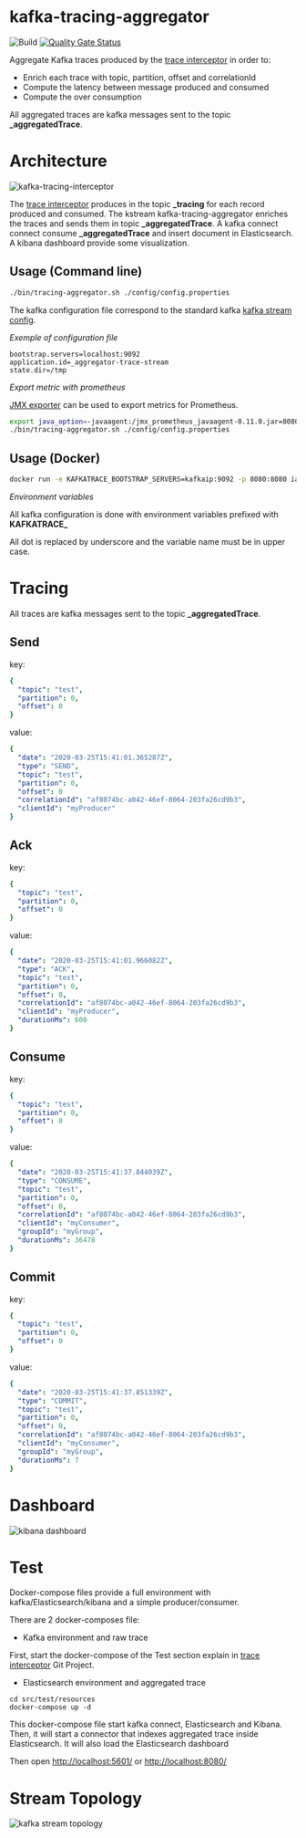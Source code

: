 # kafka-tracing-aggregator

![Build](https://github.com/GuillaumeWaignier/kafka-tracing-aggregator/workflows/Build/badge.svg?branch=master)
[![Quality Gate Status](https://sonarcloud.io/api/project_badges/measure?project=GuillaumeWaignier_kafka-tracing-aggregator&metric=alert_status)](https://sonarcloud.io/dashboard?id=GuillaumeWaignier_kafka-tracing-aggregator)


Aggregate Kafka traces produced by the [trace interceptor](https://github.com/GuillaumeWaignier/kafka-tracing-interceptors) in order to:
* Enrich each trace with topic, partition, offset and correlationId 
* Compute the latency between message produced and consumed
* Compute the over consumption

All aggregated traces are kafka messages sent to the topic **\_aggregatedTrace**.

# Architecture

![kafka-tracing-interceptor](kafka-tracing-interceptor.svg "Architecture")

The [trace interceptor](https://github.com/GuillaumeWaignier/kafka-tracing-interceptors) produces in the topic **\_tracing** for each record produced and consumed.
The kstream kafka-tracing-aggregator enriches the traces and sends them in topic **\_aggregatedTrace**.
A kafka connect connect consume **\_aggregatedTrace** and insert document in Elasticsearch.
A kibana dashboard provide some visualization.

## Usage (Command line)

```bash
./bin/tracing-aggregator.sh ./config/config.properties
```

The kafka configuration file correspond to the standard kafka [kafka stream config](https://kafka.apache.org/documentation/#streamsconfigs).


_Exemple of configuration file_

```properties
bootstrap.servers=localhost:9092
application.id=_aggregator-trace-stream
state.dir=/tmp
```

_Export metric with prometheus_

[JMX exporter](https://github.com/prometheus/jmx_exporter) can be used to export metrics for Prometheus.

```bash
export java_option=-javaagent:/jmx_prometheus_javaagent-0.11.0.jar=8080:/config/prometheus-exporter.yml
./bin/tracing-aggregator.sh ./config/config.properties
```

## Usage (Docker)

```bash
docker run -e KAFKATRACE_BOOTSTRAP_SERVERS=kafkaip:9092 -p 8080:8080 ianitrix/kafka-tracing-aggregator:latest
```

_Environment variables_

All kafka configuration is done with environment variables prefixed with **KAFKATRACE_**

All dot is replaced by underscore and the variable name must be in upper case.


# Tracing

All traces are kafka messages sent to the topic **\_aggregatedTrace**.

## Send

key:
````yaml
{ 
  "topic": "test",
  "partition": 0,
  "offset": 0
}
````

value:

````yaml
{
  "date": "2020-03-25T15:41:01.365287Z",
  "type": "SEND",
  "topic": "test",
  "partition": 0,
  "offset": 0
  "correlationId": "af8074bc-a042-46ef-8064-203fa26cd9b3",
  "clientId": "myProducer"
}
````

## Ack

key:
````yaml
{
  "topic": "test",
  "partition": 0,
  "offset": 0
}
````

value:
````yaml
{
  "date": "2020-03-25T15:41:01.966082Z",
  "type": "ACK",
  "topic": "test",
  "partition": 0,
  "offset": 0,
  "correlationId": "af8074bc-a042-46ef-8064-203fa26cd9b3",
  "clientId": "myProducer",
  "durationMs": 600
}
````

## Consume

key:
````yaml
{
  "topic": "test",
  "partition": 0,
  "offset": 0
}
````

value:
````yaml
{
  "date": "2020-03-25T15:41:37.844039Z",
  "type": "CONSUME",
  "topic": "test",
  "partition": 0,
  "offset": 0,
  "correlationId": "af8074bc-a042-46ef-8064-203fa26cd9b3",
  "clientId": "myConsumer",
  "groupId": "myGroup",
  "durationMs": 36478
}
````

## Commit

key:
````yaml
{
  "topic": "test",
  "partition": 0,
  "offset": 0
}
````

value:
````yaml
{
  "date": "2020-03-25T15:41:37.851339Z",
  "type": "COMMIT",
  "topic": "test",
  "partition": 0,
  "offset": 0,
  "correlationId": "af8074bc-a042-46ef-8064-203fa26cd9b3",
  "clientId": "myConsumer",
  "groupId": "myGroup",
  "durationMs": 7
}
````


# Dashboard

![kibana dashboard](doc/kibana.png "kibana dashboard")

# Test

Docker-compose files provide a full environment with kafka/Elasticsearch/kibana and a simple producer/consumer.

There are 2 docker-composes file:

* Kafka environment and raw trace

First, start the docker-compose of the Test section explain in [trace interceptor](https://github.com/GuillaumeWaignier/kafka-tracing-interceptors) Git Project.

* Elasticsearch environment and aggregated trace

````shell
cd src/test/resources
docker-compose up -d
````

This docker-compose file start kafka connect, Elasticsearch and Kibana.
Then, it will start a connector that indexes aggregated trace inside Elasticsearch.
It will also load the Elasticsearch dashboard 


Then open [http://localhost:5601/](http://localhost:5601/) or [http://localhost:8080/](http://localhost:8080/)

# Stream Topology

![kafka stream topology](doc/topology.svg "kafka stream topology")
